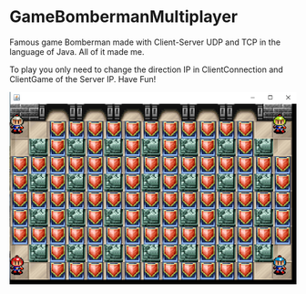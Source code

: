 # GameBombermanMultiplayer
Famous game Bomberman made with Client-Server UDP and TCP in the language of Java.
All of it made me.

To play you only need to change the direction IP in ClientConnection and ClientGame of the Server IP.
Have Fun!

![alt text](https://github.com/GalanTarp/GameBombermanMultiplayer/blob/master/Capture.png)
